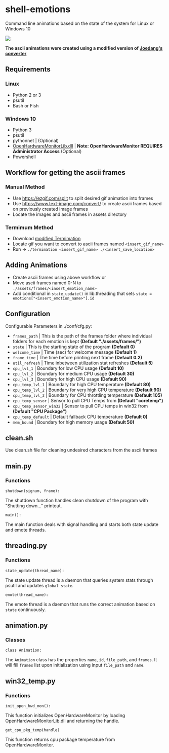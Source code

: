 # shell-emotions
Command line animations based on the state of the system for Linux or Windows 10

![](assets/docs/eyes_example.gif)

**The ascii animations were created using a modified version of [Joedang's converter](https://github.com/Joedang/termimation)**

## Requirements

### Linux

 - Python 2 or 3
 - psutil
 - Bash or Fish

### Windows 10

 - Python 3
 - psutil
 - pythonnet | (Optional)
 - [OpenHardwareMonitorLib.dll](https://openhardwaremonitor.org/downloads/) | **Note: OpenHardwareMonitor REQUIRES Administrator Access** (Optional)
 - Powershell

## Workflow for getting the ascii frames

### Manual Method

- Use https://ezgif.com/split to split desired gif animation into frames
- Use https://www.text-image.com/convert/ to create ascii frames based on previously created image frames
- Locate the images and ascii frames in assets directory

### Termimum Method

 - Download [modified Termimation](https://github.com/avanishsubbiah/termimation-save-frames)
 - Locate gif you want to convert to ascii frames named `<insert_gif_name>`
 - Run -> `./termimation <insert_gif_name> ./<insert_save_location>`

## Adding Animations

 - Create ascii frames using above workflow or 
 - Move ascii frames named 0-N to `./assets/frames/<insert_emotion_name>`
 - Add conditional in `state_update()` in lib.threading that sets `state = emotions["<insert_emotion_name>"].id`

## Configuration

Configurable Parameters in ./conf/cfg.py:

 - `frames_path` | This is the path of the frames folder where individual folders for each emotion is kept **(Default "./assets/frames/")**
 - `state` | This is the starting state of the program **(Default 0)**
 - `welcome_time` | Time (sec) for welcome message **(Default 1)**
 - `frame_time` | The time before printing next frame **(Default 0.2)**
 - `util_refresh` | Time inbetween utilization stat refreshes **(Default 5)**
 - `cpu_lvl_1` | Boundary for low CPU usage **(Default 10)**
 - `cpu_lvl_2` | Boundary for medium CPU usage **(Default 30)**
 - `cpu_lvl_3` | Boundary for high CPU usage **(Default 90)**
 - `cpu_temp_lvl_1` | Boundary for high CPU temperature **(Default 80)**
 - `cpu_temp_lvl_2` | Boundary for very high CPU temperature **(Default 90)**
 - `cpu_temp_lvl_3` | Boundary for CPU throttling temperature **(Default 105)**
 - `cpu_temp_sensor` | Sensor to pull CPU Temps from **(Default "coretemp")**
 - `cpu_temp_sensor_win32` | Sensor to pull CPU temps in win32 from **(Default "CPU Package")**
 - `cpu_temp_default` | Default fallback CPU temperature **(Default 0)**
 - `mem_bound` | Boundary for high memory usage **(Default 50)**

## clean.sh

Use clean.sh file for cleaning undesired characters from the ascii frames

## main.py

### Functions

```
shutdown(signum, frame):
```

The shutdown function handles clean shutdown of the program with "Shutting down..." printout.

```
main():
```

The main function deals with signal handling and starts both state update and emote threads.

## threading.py

### Functions

```
state_update(thread_name):
```

The state update thread is a daemon that queries system stats through psutil and updates `global state`.

```
emote(thread_name):
```

The emote thread is a daemon that runs the correct animation based on `state` continuously.

## animation.py

### Classes

```
class Animation:
```

The `Animation` class has the properties `name`, `id`, `file_path`, and `frames`. 
It will fill `frames` list upon initialization using input `file_path` and `name`.

## win32_temp.py

### Functions

```
init_open_hwd_mon():
```

This function initializes OpenHardwareMonitor by loading OpenHardwareMonitorLib.dll and returning the handle.

```
get_cpu_pkg_temp(handle)
```

This function returns cpu package temperature from OpenHardwareMonitor.
